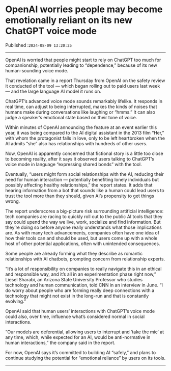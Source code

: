 # OpenAI worries people may become emotionally reliant on its new ChatGPT voice mode

Published :`2024-08-09 13:20:25`

---

OpenAI is worried that people might start to rely on ChatGPT too much for companionship, potentially leading to “dependence,” because of its new human-sounding voice mode.

That revelation came in a report Thursday from OpenAI on the safety review it conducted of the tool — which began rolling out to paid users last week — and the large language AI model it runs on.

ChatGPT’s advanced voice mode sounds remarkably lifelike. It responds in real time, can adjust to being interrupted, makes the kinds of noises that humans make during conversations like laughing or “hmms.” It can also judge a speaker’s emotional state based on their tone of voice.

Within minutes of OpenAI announcing the feature at an event earlier this year, it was being compared to the AI digital assistant in the 2013 film “Her,” with whom the protagonist falls in love, only to be left heartbroken when the AI admits “she” also has relationships with hundreds of other users.

Now, OpenAI is apparently concerned that fictional story is a little too close to becoming reality, after it says it observed users talking to ChatGPT’s voice mode in language “expressing shared bonds” with the tool.

Eventually, “users might form social relationships with the AI, reducing their need for human interaction — potentially benefiting lonely individuals but possibly affecting healthy relationships,” the report states. It adds that hearing information from a bot that sounds like a human could lead users to trust the tool more than they should, given AI’s propensity to get things wrong.

The report underscores a big-picture risk surrounding artificial intelligence: tech companies are racing to quickly roll out to the public AI tools that they say could upend the way we live, work, socialize and find information. But they’re doing so before anyone really understands what those implications are. As with many tech advancements, companies often have one idea of how their tools can and should be used, but users come up with a whole host of other potential applications, often with unintended consequences.

Some people are already forming what they describe as romantic relationships with AI chatbots, prompting concern from relationship experts.

“It’s a lot of responsibility on companies to really navigate this in an ethical and responsible way, and it’s all in an experimentation phase right now,” Liesel Sharabi, an Arizona State University Professor who studies technology and human communication, told CNN in an interview in June. “I do worry about people who are forming really deep connections with a technology that might not exist in the long-run and that is constantly evolving.”

OpenAI said that human users’ interactions with ChatGPT’s voice mode could also, over time, influence what’s considered normal in social interactions.

“Our models are deferential, allowing users to interrupt and ‘take the mic’ at any time, which, while expected for an AI, would be anti-normative in human interactions,” the company said in the report.

For now, OpenAI says it’s committed to building AI “safely,” and plans to continue studying the potential for “emotional reliance” by users on its tools.

---

